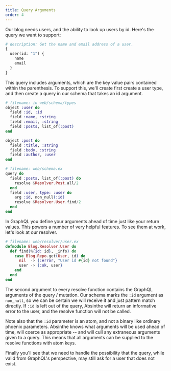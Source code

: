 ```yaml
---
title: Query Arguments
order: 4
---
```


Our blog needs users, and the ability to look up users by id. Here's
the query we want to support:

```graphql
# description: Get the name and email address of a user.
{
  user(id: "1") {
    name
    email
  }
}
```

This query includes arguments, which are the key value pairs contained
within the parenthesis. To support this, we'll create first create a
user type, and then create a query in our schema that takes an id
argument.


```elixir
# filename: in web/schema/types
object :user do
  field :id, :id
  field :name, :string
  field :email, :string
  field :posts, list_of(:post)
end

object :post do
  field :title, :string
  field :body, :string
  field :author, :user
end
```

```elixir
# filename: web/schema.ex
query do
  field :posts, list_of(:post) do
    resolve &Resolver.Post.all/2
  end
  field :user, type: :user do
    arg :id, non_null(:id)
    resolve &Resolver.User.find/2
  end
end
```

In GraphQL you define your arguments ahead of time just like your
return values. This powers a number of very helpful features. To see
them at work, let's look at our resolver.

```elixir
# filename: web/resolver/user.ex
defmodule Blog.Resolver.User do
  def find(%{id: id}, _info) do
    case Blog.Repo.get(User, id) do
      nil  -> {:error, "User id #{id} not found"}
      user -> {:ok, user}
    end
  end
end
```

The second argument to every resolve function contains the GraphQL
arguments of the query / mutation. Our schema marks the `:id` argument as
`non_null`, so we can be certain we will receive it and just pattern
match directly. If `:id` is left out of the query, Absinthe will
return an informative error to the user, and the resolve function will
not be called.

Note also that the `:id` parameter is an atom, and not a binary like
ordinary phoenix parameters. Absinthe knows what arguments will be
used ahead of time, will coerce as appropriate -- and will cull any extraneous
arguments given to a query. This means that all arguments can be supplied to the
resolve functions with atom keys.

Finally you'll see that we need to handle the possibility that the
query, while valid from GraphQL's perspective, may still ask for a
user that does not exist.
